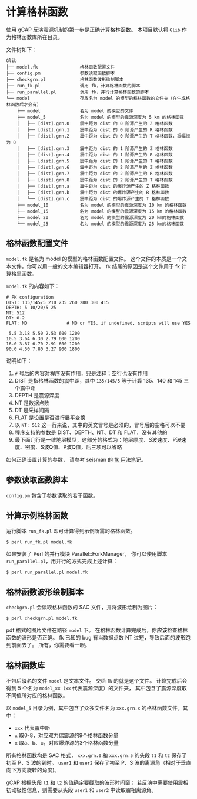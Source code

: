 # 计算格林函数

使用 gCAP 反演震源机制的第一步是正确计算格林函数。
本项目默认将 `Glib` 作为格林函数库所在目录。

文件树如下：

```text
Glib
├── model.fk                格林函数配置文件
├── config.pm               参数读取函数脚本
├── checkgrn.pl             格林函数波形绘制脚本
├── run_fk.pl               调用 fk，计算格林函数的脚本
├── run_parallel.pl         调用 fk，并行计算格林函数的脚本
└── model                   存放名为 model 的模型的格林函数的文件夹（在生成格林函数后才会有）
    ├── model               名为 model 的模型的文件
    ├── model_5             名为 model 的模型的震源深度为 5 km 的格林函数
    │   ├── [dist].grn.0    震中距为 dist 的 0 阶源产生的 Z 格林函数
    │   ├── [dist].grn.1    震中距为 dist 的 0 阶源产生的 R 格林函数
    │   ├── [dist].grn.2    震中距为 dist 的 0 阶源产生的 T 格林函数，振幅恒为 0
    │   ├── [dist].grn.3    震中距为 dist 的 1 阶源产生的 Z 格林函数
    │   ├── [dist].grn.4    震中距为 dist 的 1 阶源产生的 R 格林函数
    │   ├── [dist].grn.5    震中距为 dist 的 1 阶源产生的 T 格林函数
    │   ├── [dist].grn.6    震中距为 dist 的 2 阶源产生的 Z 格林函数
    │   ├── [dist].grn.7    震中距为 dist 的 2 阶源产生的 R 格林函数
    │   ├── [dist].grn.8    震中距为 dist 的 2 阶源产生的 T 格林函数
    │   ├── [dist].grn.a    震中距为 dist 的爆炸源产生的 Z 格林函数
    │   ├── [dist].grn.b    震中距为 dist 的爆炸源产生的 R 格林函数
    │   └── [dist].grn.c    震中距为 dist 的爆炸源产生的 T 格林函数
    ├── model_10            名为 model 的模型的震源深度为 10 km 的格林函数
    ├── model_15            名为 model 的模型的震源深度为 15 km 的格林函数
    ├── model_20            名为 model 的模型的震源深度为 20 km的格林函数
    └── model_25            名为 model 的模型的震源深度为 25 km的格林函数
```

## 格林函数配置文件

`model.fk` 是名为 model 的模型的格林函数配置文件。
这个文件的本质是一个文本文件，你可以用一般的文本编辑器打开。
`fk` 结尾的原因是这个文件用于 fk 计算格里函数。

`model.fk` 的内容如下：

```text
# FK configuration
DIST: 135/145/5 210 235 260 280 300 415
DEPTH: 5 10/20/5 25
NT: 512
DT: 0.2
FLAT: NO               # NO or YES. if undefined, scripts will use YES

 5.5 3.18 5.50 2.53 600 1200
10.5 3.64 6.30 2.79 600 1200
16.0 3.87 6.70 2.91 600 1200
90.0 4.50 7.80 3.27 900 1800
```

说明如下：

1. `#` 号后的内容对程序没有作用，只是注释；空行也没有作用
2. DIST 是指格林函数的震中距，其中 `135/145/5` 等于计算 135、140 和 145 三个震中距
3. DEPTH 是震源深度
4. NT 是数据点数
5. DT 是采样间隔
6. FLAT 是设置是否进行展平变换
7. 以 `NT: 512` 这一行来说，其中的英文冒号是必须的，冒号后的空格可以不要
8. 程序支持的参数是 DIST、DEPTH、NT、DT 和 FLAT，没有其他的
9. 最下面几行是一维地层模型，这部分的格式为：地层厚度、S波速度、P波速度、密度、S波Q值、P波Q值，后三项可以省略

如何正确设置计算的参数，
请参考 seisman 的 [fk 用法笔记](http://blog.seisman.info/fk-notes/)。

## 参数读取函数脚本

`config.pm` 包含了参数读取的若干函数。

## 计算示例格林函数

运行脚本 `run_fk.pl` 即可计算得到示例所需的格林函数。

```shell
$ perl run_fk.pl model.fk
```

如果安装了 Perl 的并行模块 Parallel::ForkManager，
你可以使用脚本 `run_parallel.pl`，用并行的方式完成上述计算：

```shell
$ perl run_parallel.pl model.fk
```

## 格林函数波形绘制脚本

`checkgrn.pl` 会读取格林函数的 SAC 文件，并将波形绘制为图片：

```shell
$ perl checkgrn.pl model.fk
```

pdf 格式的图片文件在路径 `model` 下。
在格林函数计算完成后，你**应该**检查格林函数的波形是否正确。
fk 已知的 bug 有当数据点数 NT 过短，导致后面的波形跑到前面去了。
所有，你需要看一眼。

## 格林函数库

不带后缀名的文件 `model` 是文本文件。
交给 fk 的就是这个文件。
计算完成后会得到 5 个名为 `model_xx`（`xx` 代表震源深度）的文件夹，
其中包含了震源深度取不同值所对应的格林函数。

以 `model_5` 目录为例，其中包含了众多文件名为 `xxx.grn.x` 的格林函数文件。其中：

- `xxx` 代表震中距
- `x` 取0-8，对应双力偶震源的9个格林函数分量
- `x` 取a、b、c，对应爆炸源的3个格林函数分量

所有格林函数均是 SAC 格式，
`xxx.grn.0` 和 `xxx.grn.5` 的头段 `t1` 和 `t2` 保存了初至 P、S 波的到时。
`user1` 和 `user2` 保存了初至 P、S 波的离源角（相对于垂直向下方向旋转的角度)。

gCAP 根据头段 `t1` 和 `t2` 的值确定要截取的波形时间窗；
若反演中需要使用震相初动极性信息，则需要从头段 `user1` 和 `user2` 中读取震相离源角。
